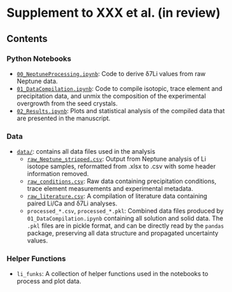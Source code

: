 # Supplement to XXX et al. (in review)

## Contents

### Python Notebooks

 - [`00_NeptuneProcessing.ipynb`](00_NeptuneProcessing.ipynb): Code to derive δ7Li values from raw Neptune data.
 - [`01_DataCompilation.ipynb`](01_DataCompilation.ipynb): Code to compile isotopic, trace element and precipitation data, and unmix the composition of the experimental overgrowth from the seed crystals.
 - [`02_Results.ipynb`](02_Results.ipynb): Plots and statistical analysis of the compiled data that are presented in the manuscript.

### Data

 - [`data/`](data/): contains all data files used in the analysis
    - [`raw_Neptune_stripped.csv`](raw_Neptune_stripped.csv): Output from Neptune analysis of Li isotope samples, reformatted from .xlsx to .csv with some header information removed.
    - [`raw_conditions.csv`](raw_conditions.csv): Raw data containing precipitation conditions, trace element measurements and experimental metadata.
    - [`raw_literature.csv`](raw_literature.csv): A compilation of literature data containing paired Li/Ca and δ7Li analyses.
    - `processed_*.csv`, `processed_*.pkl`: Combined data files produced by `01_DataCompilation.ipynb` containing all solution and solid data. The `.pkl` files are in pickle format, and can be directly read by the `pandas` package, preserving all data structure and propagated uncertainty values.

### Helper Functions

 - `li_funks`: A collection of helper functions used in the notebooks to process and plot data.
